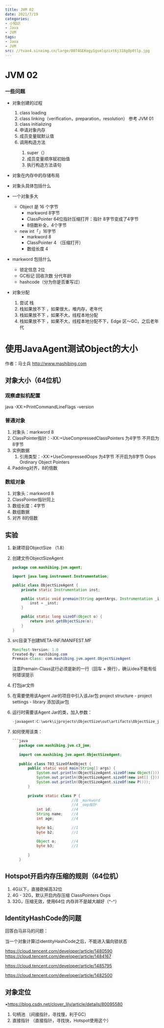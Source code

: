 ```yaml
---
title: JVM 02
date: 2021/7/19
categories:
- 小知识
- Java
- JVM
tags:
- Java
- JVM
src: //tvax4.sinaimg.cn/large/0074GEKogy1gsmlqzixt6j318g0p0tlp.jpg
---
```


# JVM 02

### 一些问题

- 对象创建的过程
  1. class loading
  2. class linking（verification，preparation，resolution） 参考 JVM 01
  3. class initializing
  4. 申请对象内存
  5. 成员变量赋默认值
  6. 调用构造方法<init>
     1. super（）
     2. 成员变量顺序赋初始值
     3. 执行构造方法语句

- 对象在内存中的存储布局
- 对象头具体包括什么
- 一个对象多大
  - Object 是 16 个字节
    - markword 8字节
    - ClassPointer 64位指针压缩打开：指针 8字节变成了4字节
    - 8倍数补全，4个字节
  - new int「」16字节
    - markword 8
    - ClassPointer 4 （压缩打开）
    - 数组长度 4
- markword 包括什么
  - 锁定信息 2位
  - GC标记 回收次数 分代年龄
  - hashcode（分为你是否重写过）
- 对象分配
  1. 尝试 栈
  2. 栈如果放不下 ，如果很大，堆内存，老年代
  3. 栈如果放不下 ，如果不大，线程本地分配
  4. 栈如果放不下 ，如果不大，线程本地分配不下，Edge 区～GC，之后老年代

# 使用JavaAgent测试Object的大小

作者：马士兵 http://www.mashibing.com

## 对象大小（64位机）

### 观察虚拟机配置

java -XX:+PrintCommandLineFlags -version

### 普通对象

1. 对象头：markword  8
2. ClassPointer指针：-XX:+UseCompressedClassPointers 为4字节 不开启为8字节
3. 实例数据
   1. 引用类型：-XX:+UseCompressedOops 为4字节 不开启为8字节 
      Oops Ordinary Object Pointers
4. Padding对齐，8的倍数

### 数组对象

1. 对象头：markword 8
2. ClassPointer指针同上
3. 数组长度：4字节
4. 数组数据
5. 对齐 8的倍数

## 实验

1. 新建项目ObjectSize （1.8）

2. 创建文件ObjectSizeAgent

   ```java
   package com.mashibing.jvm.agent;
   
   import java.lang.instrument.Instrumentation;
   
   public class ObjectSizeAgent {
       private static Instrumentation inst;
   
       public static void premain(String agentArgs, Instrumentation _inst) {
           inst = _inst;
       }
   
       public static long sizeOf(Object o) {
           return inst.getObjectSize(o);
       }
   }
   ```

3. src目录下创建META-INF/MANIFEST.MF

   ```java
   Manifest-Version: 1.0
   Created-By: mashibing.com
   Premain-Class: com.mashibing.jvm.agent.ObjectSizeAgent
   ```

   注意Premain-Class这行必须是新的一行（回车 + 换行），确认idea不能有任何错误提示

4. 打包jar文件

5. 在需要使用该Agent Jar的项目中引入该Jar包
   project structure - project settings - library 添加该jar包

6. 运行时需要该Agent Jar的类，加入参数：

   ```java
   -javaagent:C:\work\ijprojects\ObjectSize\out\artifacts\ObjectSize_jar\ObjectSize.jar
   ```

7. 如何使用该类：

   ```java
   ​```java
      package com.mashibing.jvm.c3_jmm;
      
      import com.mashibing.jvm.agent.ObjectSizeAgent;
      
      public class T03_SizeOfAnObject {
          public static void main(String[] args) {
              System.out.println(ObjectSizeAgent.sizeOf(new Object()));
              System.out.println(ObjectSizeAgent.sizeOf(new int[] {}));
              System.out.println(ObjectSizeAgent.sizeOf(new P()));
          }
      
          private static class P {
                              //8 _markword
                              //4 _oop指针
              int id;         //4
              String name;    //4
              int age;        //4
      
              byte b1;        //1
              byte b2;        //1
      
              Object o;       //4
              byte b3;        //1
      
          }
      }
   ```

## Hotspot开启内存压缩的规则（64位机）

1. 4G以下，直接砍掉高32位
2. 4G - 32G，默认开启内存压缩 ClassPointers Oops
3. 32G，压缩无效，使用64位
   内存并不是越大越好（^-^）

## IdentityHashCode的问题

回答白马非马的问题：

当一个对象计算过identityHashCode之后，不能进入偏向锁状态

https://cloud.tencent.com/developer/article/1480590
 https://cloud.tencent.com/developer/article/1484167

https://cloud.tencent.com/developer/article/1485795

https://cloud.tencent.com/developer/article/1482500

## 对象定位

•https://blog.csdn.net/clover_lily/article/details/80095580

1. 句柄池 （间接指针，寻找慢，利于GC）
2. 直接指针 （直接指针，寻找快，Hotspot使用这个）
